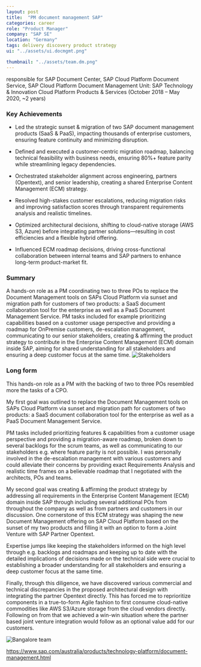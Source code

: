 ```yaml
---
layout: post
title:  "PM document management SAP"
categories: career
role: "Product Manager"
company: "SAP SE"
location: "Germany"
tags: delivery discovery product strategy
ui: "../assets/ui.docmgmt.png"

thumbnail: "../assets/team.dm.png"
---
```



responsible for SAP Document Center, SAP Cloud Platform Document Service, SAP Cloud Platform Document Management
Unit: SAP Technology & Innovation Cloud Platform Products & Services (October 2018 – May 2020, ~2 years)
<!--more-->
### Key Achievements
* Led the strategic sunset & migration of two SAP document management products (SaaS & PaaS), impacting thousands of enterprise customers, ensuring feature continuity and minimizing disruption.

* Defined and executed a customer-centric migration roadmap, balancing technical feasibility with business needs, ensuring 80%+ feature parity while streamlining legacy dependencies.

* Orchestrated stakeholder alignment across engineering, partners (Opentext), and senior leadership, creating a shared Enterprise Content Management (ECM) strategy.

* Resolved high-stakes customer escalations, reducing migration risks and improving satisfaction scores through transparent requirements analysis and realistic timelines.

* Optimized architectural decisions, shifting to cloud-native storage (AWS S3, Azure) before integrating partner solutions—resulting in cost efficiencies and a flexible hybrid offering.

* Influenced ECM roadmap decisions, driving cross-functional collaboration between internal teams and SAP partners to enhance long-term product-market fit.

### Summary
A hands-on role as a PM coordinating two to three POs to replace the Document Management tools on SAPs Cloud Platform via sunset and migration path for customers of two products: a SaaS document collaboration tool for the enterprise as well as a PaaS Document Management Service. 
PM tasks included for example prioritizing capabilities based on a customer usage perspective and providing a roadmap for OnPremise customers, de-escalation management, communicating to our senior stakeholders,  creating & affirming the product strategy to contribute in the Enterprise Content Management (ECM) domain inside SAP, aiming for shared understanding for all stakeholders and ensuring a deep customer focus at the same time.
![Stakeholders](../../../../assets/board.meeting.dm.png)
### Long form
This hands-on role as a PM with the backing of two to three POs resembled more the tasks of a CPO.

My first goal was outlined to replace the Document Management tools on SAPs Cloud Platform via sunset and migration path for customers of two products: a SaaS document collaboration tool for the enterprise as well as a PaaS Document Management Service. 

PM tasks included prioritizing features & capabilities from a customer usage perspective and providing a migration-aware roadmap, broken down to several backlogs for the scrum teams, as well as communicating to our stakeholders e.g. where feature parity is not possible.
I was personally involved in the de-escalation management with various customers and could alleviate their concerns by providing exact Requirements Analysis and realistic time frames on a believable roadmap that I negotiated with the architects, POs and teams. 

My second goal was creating & affirming the product strategy by addressing all requirements in the Enterprise Content Management (ECM) domain inside SAP through including several additional POs from throughout the company as well as from partners and customers in our discussion. One cornerstone of this ECM strategy was shaping the new Document Management offering on SAP Cloud Platform based on the sunset of my two products and filling it with an option to form a Joint Venture with SAP Partner Opentext.

Expertise jumps like keeping the stakeholders informed on the high level through e.g. backlogs and roadmaps and keeping up to date with the detailed implications of decisions made on the technical side were crucial to establishing a broader understanding for all stakeholders and ensuring a deep customer focus at the same time.

Finally, through this diligence, we have discovered various commercial and technical discrepancies in the proposed architectural design with integrating the partner Opentext directly. This has forced me to reprioritize components in a true-to-form Agile fashion to first consume cloud-native commodities like AWS S3/Azure storage from the cloud vendors directly. Following on from that we achieved a win-win situation where the partner based joint venture integration would follow as an optional value add for our customers.


![Bangalore team](../../../../assets/team.document.jpg)


https://www.sap.com/australia/products/technology-platform/document-management.html